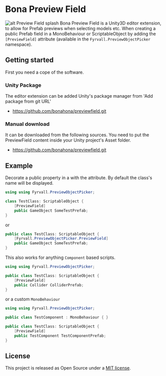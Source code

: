 # Bona Preview Field
![alt Preview Field splash](http://gamedevelopersplayground.com/files/PreviewFieldCoverImage.png)
Bona Preview Field is a Unity3D editor extension, to allow for Prefab previews when selecting models etc. 
When creating a public Prefab field in a MonoBehaviour or ScriptableObject  by adding the  ``[PreviewField]``
attribute (available in the ``Fyrvall.PreviewObjectPicker`` namespace).

## Getting started
First you need a cope of the software. 

### Unity Package
The editor extension can be added Unity's package manager from 'Add package from git URL'
* <https://github.com/bonahona/previewfield.git>

### Manual download
It can be downloaded from the following sources.
You need to put the PreviewField content inside your Unity project's Asset folder.
* <https://github.com/bonahona/previewfield.git>

## Example
Decorate a public property in a  with the attribute. By default the class's name will be displayed.
```cs
using using Fyrvall.PreviewObjectPicker;

class TestClass: ScriptableObject {
	[PreviewField]
	public GameObject SomeTestPrefab;
}
```
or
```cs
public class TestClass: ScriptableObject {
	[Fyrvall.PreviewObjectPicker.PreviewField]
	public GameObject SomeTestPrefab;
}
```
This also works for anything `Component` based scripts.
```cs
using using Fyrvall.PreviewObjectPicker;

public class TestClass: ScriptableObject {
	[PreviewField]
	public Collider ColliderPrefab;
}
```
or a custom `MonoBehaviour`
```cs
using using Fyrvall.PreviewObjectPicker;

public class TestComponent : MonoBehaviour { }

public class TestClass: ScriptableObject {
	[PreviewField]
	public TestComponent TestComponentPrefab;
}
```

## License
This project is released as Open Source under a [MIT license](https://opensource.org/licenses/MIT).